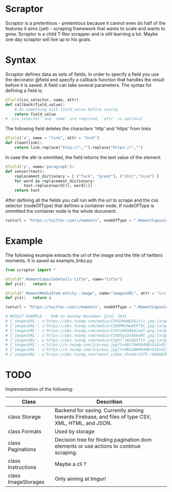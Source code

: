 Scraptor
=======
Scraptor is a pretentious - pretentious because it cannot even do half of the features it aims (yet) - scraping framework that wants to scale and wants to grow. Scraptor is a child T-Rex scrapper and is still learning a lot. Maybe one day scraptor will live up to his goals.

Syntax
=======
Scraptor defines data as sets of fields. In order to specify a field you use the decorator @field and specify a callback function that handles the result before it is saved. A field can take several parameters. The syntax for defining a field is:
```python
@field(css_selector, name, attr)
def callback(field_value):
	# Do something with field_value before saving
	return field_value
# 'css_selector' and 'name' are required, 'attr' is optional
```
The following field deletes the characters 'http' and 'https' from links
```python
@field('a', name = "link", attr = 'href')
def clean(link):
	return link.replace("http://","").replace("https://","")
```
In case the attr is ommitted, the field returns the text value of the element
```python
@field('p', name='paragraph'):
def censor(text):
	replacement_dictionary = [ ("fuck", "great"), ("shit","nice") ]
	for word in replacement_dictionary:
		text.replace(word[0], word[1])
	return text
```
After defining all the fields you call run with the url to scrape and the css selector (nodeOfType) that defines a container node. If nodeOfType is ommitted the container node is the whole document.
```python
run(url = "https://twitter.com/i/moments", nodeOfType = ".MomentCapsuleSummary")
```

Example
=======
The following example extracts the url of the image and the title of twitters moments. It is saved as example_links.py
```python
from scraptor import *

@field(".MomentCapsuleDetails-title", name="title")
def y(x):	return x

@field(".MomentMediaItem-entity--image", name="imagesURL", attr = "src")
def y(x):	return x

run(url = "https://twitter.com/i/moments", nodeOfType = ".MomentCapsuleSummary")

# RESULT EXAMPLE -  RUN on monday November 23rd, 2015
# {'imagesURL': u'https://pbs.twimg.com/media/CUhQSWoWEAA1tis.jpg:large', 'title': u'"Anti-Muslim is Anti-American" column sparks controversy'}
# {'imagesURL': u'https://pbs.twimg.com/media/CUDBMH2WwAEF75C.jpg:large', 'title': u'LeBron & Steph continue NBA domination'}
# {'imagesURL': u'https://pbs.twimg.com/media/CUhYzbRU8AAlaoT.png:large', 'title': u'When Slack goes down'}
# {'imagesURL': u'https://pbs.twimg.com/media/CUdO5giUcAE8oMT.jpg:large', 'title': u'Celebrities only black people know'}
# {'imagesURL': u'https://pbs.twimg.com/media/CUghf-tWsAQ5ftS.jpg:large', 'title': u"New Game of Thrones poster teases Jon Snow's fate"}
# {'imagesURL': u'https://o.twimg.com/2/proxy.jpg?t=HBiTAWh0dHBzOi8vdi5jZG4udmluZS5jby9yL3ZpZGVvcy9FQkM1Q0FERUFGMTE0OTkwNDIzMjA3MDE4MDg2NF8zOGI3OGNhZWZhMC4xLjEuOTU5NzYzNDQ2MjUwNTExMzc0Ny5tcDQuanBnP3ZlcnNpb25JZD01eU54dXFnX2NrbHhoWW8zamlGRzd5UHEuWHhCVXYyMBTABxTABwAWABIA&s=xlxoIi9Ri3VEJqq8cHVbcS04UE2-2lu32hf-r4rilsU', 'title': u'Mouth-watering Thanksgiving spreads'}
# {'imagesURL': u'https://o.twimg.com/2/proxy.jpg?t=HBiUAWh0dHBzOi8vdi5jZG4udmluZS5jby9yL3ZpZGVvcy8zQTVBMEVDMjlFMTI3NjA1NDA3MTQ0MjM5NTEzNl80N2MzMjAzMjVhNi4zLjAuMTgwNjI0NjIyNDA1Njc2NDMxMjMubXA0LmpwZz92ZXJzaW9uSWQ9UUsycUZsbUM4NkFZVGdidHd0OE9KYUoya2R1ODBkQnkUwAcUwAcAFgASAA&s=PS2LPX-HQMWYau5Rvj5SXvdMuGVFp0Q1ILd8Ead3QZo', 'title': u'Show us your fat pets'}
# {'imagesURL': u'https://pbs.twimg.com/tweet_video_thumb/CUf9-rSW4AA3DWC.png', 'title': u'Happy Doctor Who Day, Whovians'}
```

TODO
=======
Implementation of the following:

Class                    | Descrition
------------------------ | ------------------------
class Storage            | Backend for saving. Currently aiming towards Firebase, and files of type CSV, XML, HTML, and JSON.
class Formats            | Used by storage
class Paginations        | Decision tree for finding pagination dom elements or use actions to continue scraping.
class Instructions       | Maybe a cli ?
class ImageStorages      | Only aiming at Imgurl